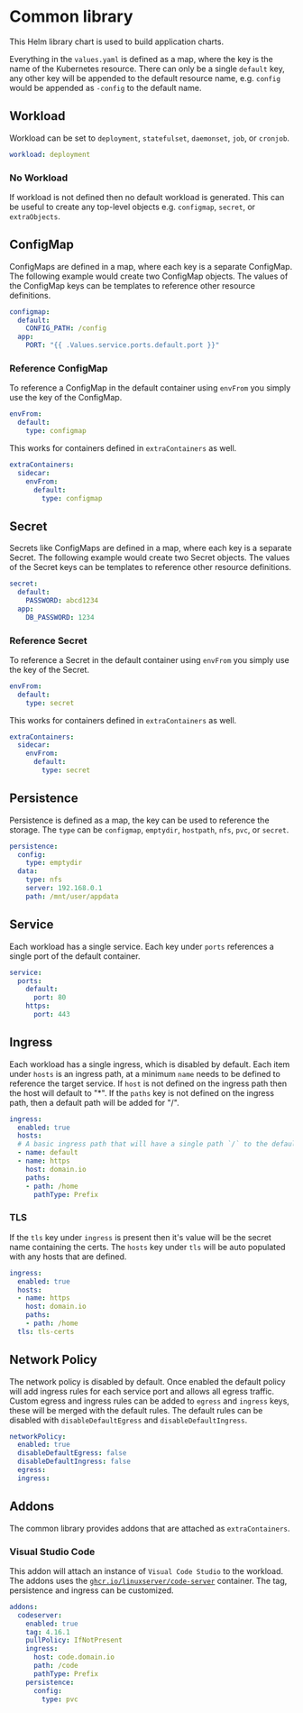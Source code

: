 # Common library
This Helm library chart is used to build application charts.

Everything in the `values.yaml` is defined as a map, where the key is the name of the Kubernetes resource. There can only be a single `default` key, any other key will be appended to the default resource name, e.g. `config` would be appended as `-config` to the default name.

## Workload
Workload can be set to `deployment`, `statefulset`, `daemonset`, `job`, or `cronjob`.
```yaml
workload: deployment
```
### No Workload
If workload is not defined then no default workload is generated. This can be useful to create any top-level objects e.g. `configmap`, `secret`, or `extraObjects`.

## ConfigMap
ConfigMaps are defined in a map, where each key is a separate ConfigMap. The following example would create two ConfigMap objects. The values of the ConfigMap keys can be templates to reference other resource definitions.
```yaml
configmap:
  default:
    CONFIG_PATH: /config
  app:
    PORT: "{{ .Values.service.ports.default.port }}"
```
### Reference ConfigMap
To reference a ConfigMap in the default container using `envFrom` you simply use the key of the ConfigMap.
```yaml 
envFrom:
  default:
    type: configmap
```

This works for containers defined in `extraContainers` as well.
```yaml
extraContainers:
  sidecar:
    envFrom:
      default:
        type: configmap
```

## Secret
Secrets like ConfigMaps are defined in a map, where each key is a separate Secret. The following example would create two Secret objects. The values of the Secret keys can be templates to reference other resource definitions.
```yaml
secret:
  default:
    PASSWORD: abcd1234
  app:
    DB_PASSWORD: 1234
```
### Reference Secret
To reference a Secret in the default container using `envFrom` you simply use the key of the Secret.
```yaml 
envFrom:
  default:
    type: secret
```

This works for containers defined in `extraContainers` as well.
```yaml
extraContainers:
  sidecar:
    envFrom:
      default:
        type: secret
```

## Persistence
Persistence is defined as a map, the key can be used to reference the storage. The `type` can be `configmap`, `emptydir`, `hostpath`, `nfs`, `pvc`, or `secret`.
```yaml
persistence:
  config:
    type: emptydir
  data:
    type: nfs
    server: 192.168.0.1
    path: /mnt/user/appdata
```

## Service
Each workload has a single service. Each key under `ports` references a single port of the default container.
```yaml
service:
  ports:
    default:
      port: 80
    https:
      port: 443
```

## Ingress
Each workload has a single ingress, which is disabled by default. Each item under `hosts` is an ingress path, at a minimum `name` needs to be defined to reference the target service. If `host` is not defined on the ingress path then the host will default to "*". If the `paths` key is not defined on the ingress path, then a default path will be added for "/".
```yaml
ingress:
  enabled: true
  hosts:
  # A basic ingress path that will have a single path `/` to the default service
  - name: default
  - name: https
    host: domain.io
    paths:
    - path: /home
      pathType: Prefix
```
### TLS
If the `tls` key under `ingress` is present then it's value will be the secret name containing the certs. The `hosts` key under `tls` will be auto populated with any hosts that are defined.
```yaml
ingress:
  enabled: true
  hosts:
  - name: https
    host: domain.io
    paths:
    - path: /home
  tls: tls-certs
```

## Network Policy
The network policy is disabled by default. Once enabled the default policy will add ingress rules for each service port and allows all egress traffic. Custom egress and ingress rules can be added to `egress` and `ingress` keys, these will be merged with the default rules. The default rules can be disabled with `disableDefaultEgress` and `disableDefaultIngress`.
```yaml
networkPolicy:
  enabled: true
  disableDefaultEgress: false
  disableDefaultIngress: false
  egress:
  ingress:
```

## Addons
The common library provides addons that are attached as `extraContainers`.

### Visual Studio Code
This addon will attach an instance of `Visual Code Studio` to the workload. The addons uses the [`ghcr.io/linuxserver/code-server`](https://github.com/linuxserver/docker-code-server/pkgs/container/code-server) container. The tag, persistence and ingress can be customized.
```yaml
addons:
  codeserver:
    enabled: true
    tag: 4.16.1
    pullPolicy: IfNotPresent
    ingress:
      host: code.domain.io
      path: /code
      pathType: Prefix
    persistence:
      config:
        type: pvc
```
